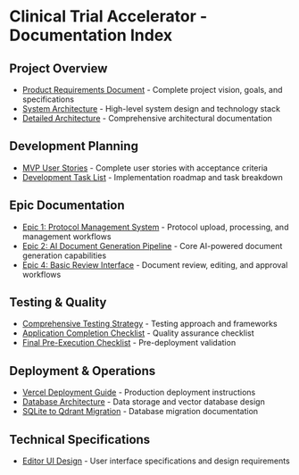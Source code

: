 # Clinical Trial Accelerator - Documentation Index

## Project Overview
- [Product Requirements Document](product_requirements_document.md) - Complete project vision, goals, and specifications
- [System Architecture](system_architecture.md) - High-level system design and technology stack
- [Detailed Architecture](architecture-clinical-trial-accelerator.md) - Comprehensive architectural documentation

## Development Planning
- [MVP User Stories](mvp_user_stories.md) - Complete user stories with acceptance criteria
- [Development Task List](development_task_list.md) - Implementation roadmap and task breakdown

## Epic Documentation
- [Epic 1: Protocol Management System](epic-1.md) - Protocol upload, processing, and management workflows
- [Epic 2: AI Document Generation Pipeline](epic-2.md) - Core AI-powered document generation capabilities
- [Epic 4: Basic Review Interface](epic-4.md) - Document review, editing, and approval workflows

## Testing & Quality
- [Comprehensive Testing Strategy](comprehensive_testing_strategy.md) - Testing approach and frameworks
- [Application Completion Checklist](application_completion_checklist.md) - Quality assurance checklist
- [Final Pre-Execution Checklist](final_pre_execution_checklist.md) - Pre-deployment validation

## Deployment & Operations
- [Vercel Deployment Guide](VERCEL_DEPLOYMENT_GUIDE.md) - Production deployment instructions
- [Database Architecture](database_architecture.md) - Data storage and vector database design
- [SQLite to Qdrant Migration](sqlite_to_qdrant_migration.md) - Database migration documentation

## Technical Specifications
- [Editor UI Design](editor_ui_design.md) - User interface specifications and design requirements